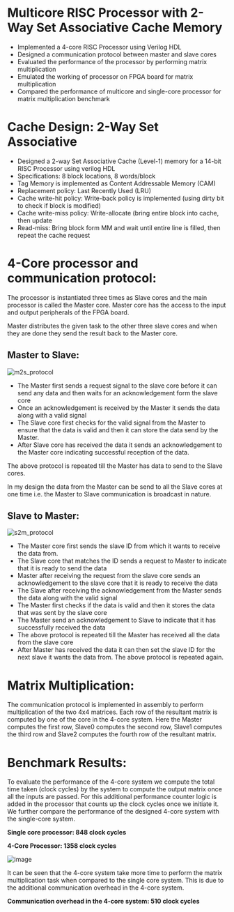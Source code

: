 # Multicore RISC Processor with 2-Way Set Associative Cache Memory
- Implemented a 4-core RISC Processor using Verilog HDL
- Designed a communication protocol between master and slave cores
- Evaluated the performance of the processor by performing matrix multiplication
- Emulated the working of processor on FPGA board for matrix multiplication
- Compared the performance of multicore and single-core processor for matrix multiplication benchmark

# Cache Design: 2-Way Set Associative
- Designed a 2-way Set Associative Cache (Level-1) memory for a 14-bit RISC Processor using verilog HDL
- Specifications: 8 block locations, 8 words/block
- Tag Memory is implemented as Content Addressable Memory (CAM)
- Replacement policy: Last Recently Used (LRU)
- Cache write-hit policy: Write-back policy is implemented (using dirty bit to check if block is modified)
- Cache write-miss policy: Write-allocate (bring entire block into cache, then update
- Read-miss: Bring block form MM and wait until entire line is filled, then repeat the cache request

# 4-Core processor and communication protocol:
The processor is instantiated three times as Slave cores and the main processor is called the Master core. Master core has the access to the input and output peripherals of the FPGA board.

Master distributes the given task to the other three slave cores and when they are done they send the result back to the Master core.

## Master to Slave:

![m2s_protocol](https://user-images.githubusercontent.com/13079690/51195413-01396380-18bb-11e9-84ea-18cb68fd2a75.png)

- The Master first sends a request signal to the slave core before it can send any data and then waits for an acknowledgement form the slave core
- Once an acknowledgement is received by the Master it sends the data along with a valid signal
- The Slave core first checks for the valid signal from the Master to ensure that the data is valid and then it can store the data send by the Master.
- After Slave core has received the data it sends an acknowledgement to the Master core indicating successful reception of the data.

The above protocol is repeated till the Master has data to send to the Slave cores.

In my design the data from the Master can be send to all the Slave cores at one time i.e. the Master to Slave communication is broadcast in nature.

## Slave to Master:

![s2m_protocol](https://user-images.githubusercontent.com/13079690/51195436-0eeee900-18bb-11e9-9a4d-f1ea2a409c38.png)

- The Master core first sends the slave ID from which it wants to receive the data from. 
- The Slave core that matches the ID sends a request to Master to indicate that it is ready to send the data
- Master after receiving the request from the slave core sends an acknowledgement to the slave core that it is ready to receive the data
- The Slave after receiving the acknowledgement from the Master sends the data along with the valid signal
- The Master first checks if the data is valid and then it stores the data that was sent by the slave core
- The Master send an acknowledgement to Slave to indicate that it has successfully received the data
- The above protocol is repeated till the Master has received all the data from the slave core
- After Master has received the data it can then set the slave ID for the next slave it wants the data from. The above protocol is repeated again.

# Matrix Multiplication:
The communication protocol is implemented in assembly to perform multiplication of the two 4x4 matrices. Each row of the resultant matrix is computed by one of the core in the 4-core system. Here the Master computes the first row, Slave0 computes the second row, Slave1 computes the third row and Slave2 computes the fourth row of the resultant matrix.

# Benchmark Results:
To evaluate the performance of the 4-core system we compute the total time taken (clock cycles) by the system to compute the output matrix once all the inputs are passed. For this additional performance counter logic is added in the processor that counts up the clock cycles once we initiate it. We further compare the performance of the designed 4-core system with the single-core system.

**Single core processor: 848 clock cycles**

**4-Core Processor: 1358 clock cycles**

![image](https://user-images.githubusercontent.com/13079690/51195629-79a02480-18bb-11e9-8f96-4a82839449ca.png)

It can be seen that the 4-core system take more time to perform the matrix multiplication task when compared to the single core system. This is due to the additional communication overhead in the 4-core system. 

**Communication overhead in the 4-core system: 510 clock cycles**
